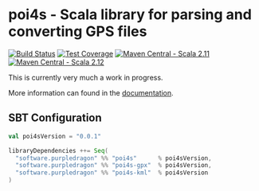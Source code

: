 # poi4s - Scala library for parsing and converting GPS files

[![Build Status](https://img.shields.io/travis/stringbean/poi4s/master.svg)](https://travis-ci.org/stringbean/poi4s)
[![Test Coverage](https://img.shields.io/codecov/c/github/stringbean/poi4s/master.svg)](https://codecov.io/gh/stringbean/poi4s)
[![Maven Central - Scala 2.11](https://img.shields.io/maven-central/v/software.purpledragon/poi4s_2.11.svg?label=scala%202.11)](http://search.maven.org/#search%7Cga%7C1%7Ca%3A%22poi4s_2.11%22)
[![Maven Central - Scala 2.12](https://img.shields.io/maven-central/v/software.purpledragon/poi4s_2.12.svg?label=scala%202.12)](http://search.maven.org/#search%7Cga%7C1%7Ca%3A%22poi4s_2.12%22)

This is currently very much a work in progress.

More information can found in the [documentation](https://stringbean.github.io/poi4s/docs).

## SBT Configuration

```scala
val poi4sVersion = "0.0.1"

libraryDependencies ++= Seq(
  "software.purpledragon" %% "poi4s"      % poi4sVersion,
  "software.purpledragon" %% "poi4s-gpx"  % poi4sVersion,
  "software.purpledragon" %% "poi4s-kml"  % poi4sVersion
)
```
